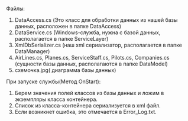 Файлы:
1. DataAccess.cs (Это класс для обработки данных из нашей базы данных, расположен в папке DataAccess)
2. DataService.cs (Windows-служба, нужна с базой данных, располагается в папке ServiceLayer)
3. XmlDbSerializer.cs (наш xml сериализатор, располагается в папке DataManager)
4. AirLines.cs, Planes.cs, ServiceStaff.cs, Pilots.cs, Companies.cs (сущности базы данных, располагаются в папке DataModel)
5.  схемочка.jpg( диаграмма базы данных)
 
При запуске службы(Метод OnStart):
1. Берем значения полей классов из базы данных и ложим в экземпляры класса контейнера.
2. Список из класса-контейнера сериализуется в xml файл.
3. Если возникнет ошибка, это отмечается в Error_Log.txt.
